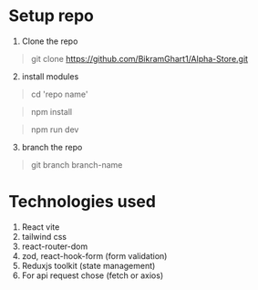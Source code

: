 # Setup repo
1. Clone the repo
 > git clone https://github.com/BikramGhart1/Alpha-Store.git

2. install modules
 > cd 'repo name'

 > npm install

 > npm run dev

3. branch the repo
 > git branch branch-name


# Technologies used
1. React vite
2. tailwind css
3. react-router-dom
4. zod, react-hook-form (form validation)
5. Reduxjs toolkit (state management)
6. For api request chose (fetch or axios)
